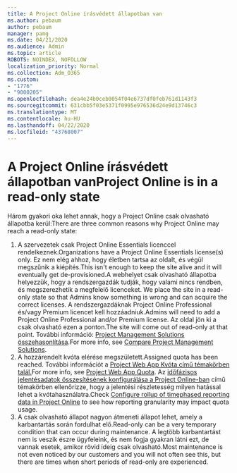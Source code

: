 ```yaml
---
title: A Project Online írásvédett állapotban van
ms.author: pebaum
author: pebaum
manager: pamg
ms.date: 04/21/2020
ms.audience: Admin
ms.topic: article
ROBOTS: NOINDEX, NOFOLLOW
localization_priority: Normal
ms.collection: Adm_O365
ms.custom:
- "1776"
- "9000205"
ms.openlocfilehash: dea4e24b0ceb0054f04e6737df0feb761d1143f3
ms.sourcegitcommit: 631cbb5f03e5371f0995e976536d24e9d13746c3
ms.translationtype: MT
ms.contentlocale: hu-HU
ms.lasthandoff: 04/22/2020
ms.locfileid: "43768007"
---
```

# <a name="project-online-is-in-a-read-only-state"></a><span data-ttu-id="5d6fb-102">A Project Online írásvédett állapotban van</span><span class="sxs-lookup"><span data-stu-id="5d6fb-102">Project Online is in a read-only state</span></span>

<span data-ttu-id="5d6fb-103">Három gyakori oka lehet annak, hogy a Project Online csak olvasható állapotba kerül:</span><span class="sxs-lookup"><span data-stu-id="5d6fb-103">There are three common reasons why Project Online may reach a read-only state:</span></span>

1. <span data-ttu-id="5d6fb-104">A szervezetek csak Project Online Essentials licenccel rendelkeznek.</span><span class="sxs-lookup"><span data-stu-id="5d6fb-104">Organizations have a Project Online Essentials license(s) only.</span></span> <span data-ttu-id="5d6fb-105">Ez nem elég ahhoz, hogy életben tartsa az oldalt, és végül megszűnik a kiépítés.</span><span class="sxs-lookup"><span data-stu-id="5d6fb-105">This isn't enough to keep the site alive and it will eventually get de-provisioned.</span></span><span data-ttu-id="5d6fb-106">A webhelyet csak olvasható állapotba helyezzük, hogy a rendszergazdák tudják, hogy valami nincs rendben, és megszerezhetik a megfelelő licenceket.</span><span class="sxs-lookup"><span data-stu-id="5d6fb-106"> We place the site in a read-only state so that Admins know something is wrong and can acquire the correct licenses.</span></span> <span data-ttu-id="5d6fb-107">A rendszergazdáknak Project Online Professional és/vagy Premium licencet kell hozzáadniuk.</span><span class="sxs-lookup"><span data-stu-id="5d6fb-107">Admins will need to add a Project Online Professional and/or Premium license.</span></span> <span data-ttu-id="5d6fb-108">Az oldal jön ki a csak olvasható ezen a ponton.</span><span class="sxs-lookup"><span data-stu-id="5d6fb-108">The site will come out of read-only at that point.</span></span> <span data-ttu-id="5d6fb-109">További információ: [Project Management Solutions összehasonlítása](https://products.office.com/project/compare-microsoft-project-management-software?tab=1).</span><span class="sxs-lookup"><span data-stu-id="5d6fb-109">For more info, see [Compare Project Management Solutions](https://products.office.com/project/compare-microsoft-project-management-software?tab=1).</span></span>
2. <span data-ttu-id="5d6fb-110">A hozzárendelt kvóta elérése megszületett.</span><span class="sxs-lookup"><span data-stu-id="5d6fb-110">Assigned quota has been reached.</span></span> <span data-ttu-id="5d6fb-111">További információt a [Project Web App Kvóta című témakörben talál.](https://docs.microsoft.com/projectonline/tune-project-online-performance#project-web-app-quota)</span><span class="sxs-lookup"><span data-stu-id="5d6fb-111">For more info, see [Project Web App Quota](https://docs.microsoft.com/projectonline/tune-project-online-performance#project-web-app-quota).</span></span> <span data-ttu-id="5d6fb-112">Az [időfázisos jelentésadatok összesítésének konfigurálása a Project Online-ban](https://docs.microsoft.com/ProjectOnline/configure-rollup-of-timephased-reporting-data-in-project-online) című témakörben ellenőrizze, hogy a jelentési részletesség milyen hatással lehet a kvótahasználatra.</span><span class="sxs-lookup"><span data-stu-id="5d6fb-112">Check [Configure rollup of timephased reporting data in Project Online](https://docs.microsoft.com/ProjectOnline/configure-rollup-of-timephased-reporting-data-in-project-online) to see how reporting granularity may impact quota usage.</span></span>
3. <span data-ttu-id="5d6fb-113">A csak olvasható állapot nagyon átmeneti állapot lehet, amely a karbantartás során fordulhat elő.</span><span class="sxs-lookup"><span data-stu-id="5d6fb-113">Read-only can be a very temporary condition that can occur during maintenance.</span></span> <span data-ttu-id="5d6fb-114">A legtöbb karbantartást nem is veszik észre ügyfeleink, és nem fogja gyakran látni ezt, de vannak esetek, amikor rövid ideig csak olvasható.</span><span class="sxs-lookup"><span data-stu-id="5d6fb-114">Most maintenance is not even noticed by our customers and you will not often see this, but there are times when short periods of read-only are experienced.</span></span>
